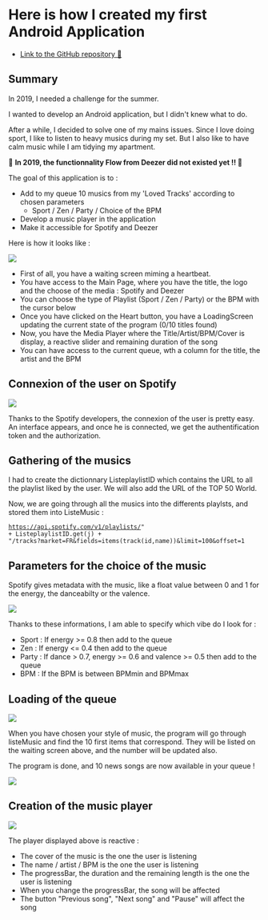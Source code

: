 # Here is how I created my first Android Application

- [Link to the GitHub repository 👋](https://github.com/wTrystan/deezHeart)

## Summary

In 2019, I needed a challenge for the summer.

I wanted to develop an Android application, but I didn't knew what to do.

After a while, I decided to solve one of my mains issues.
Since I love doing sport, I like to listen to heavy musics during my set. But I also like to have calm music while I am tidying my apartment.

👋 <b> In 2019, the functionnality Flow from Deezer did not existed yet !! </b>👋

The goal of this application is to :
- Add to my queue 10 musics from my 'Loved Tracks' according to chosen parameters
	- Sport / Zen / Party / Choice of the BPM
- Develop a music player in the application
- Make it accessible for Spotify and Deezer

Here is how it looks like :

<img src='/img_android/summary.png'>

- First of all, you have a waiting screen miming a heartbeat.
- You have access to the Main Page, where you have the title, the logo and the choose of the media : Spotify and Deezer
- You can choose the type of Playlist (Sport / Zen / Party) or the BPM with the cursor below
- Once you have clicked on the Heart button, you have a LoadingScreen updating the current state of the program (0/10 titles found)
- Now, you have the Media Player where the Title/Artist/BPM/Cover is display, a reactive slider and remaining duration of the song
- You can have access to the current queue, wth a column for the title, the artist and the BPM

## Connexion of the user on Spotify

<img src='/img_android/mainActivity.PNG'>

Thanks to the Spotify developers, the connexion of the user is pretty easy.
An interface appears, and once he is connected, we get the authentification token and the authorization.

## Gathering of the musics

I had to create the dictionnary ListeplaylistID which contains the URL to all the playlist liked by the user.
We will also add the URL of the TOP 50 World.

Now, we are going through all the musics into the differents playlsts, and stored them into ListeMusic :

<code>https://api.spotify.com/v1/playlists/" + ListeplaylistID.get(j) + "/tracks?market=FR&fields=items(track(id,name))&limit=100&offset=1 </code>

## Parameters for the choice of the music
Spotify gives metadata with the music, like a float value between 0 and 1 for the energy, the danceabilty or the valence.

<img src='/img_android/spotify_Connect.PNG'>

Thanks to these informations, I am able to specify which vibe do I look for :

- Sport : If energy >= 0.8 then add to the queue
- Zen : If energy <= 0.4 then add to the queue
- Party : If dance > 0.7, energy >= 0.6 and valence >= 0.5 then add to the queue
- BPM : If the BPM is between BPMmin and BPMmax

## Loading of the queue

<img src='/img_android/waiting_screen.PNG'>

When you have chosen your style of music, the program will go through listeMusic and find the 10 first items that correspond.
They will be listed on the waiting screen above, and the number will be updated also. 

The program is done, and 10 news songs are now available in your queue !

<img src='/img_android/AffichageListe.PNG'>

## Creation of the music player

<img src='/img_android/spotify_player.PNG'>

The player displayed above is reactive :
- The cover of the music is the one the user is listening
- The name / artist / BPM is the one the user is listening
- The progressBar, the duration and the remaining length is the one the user is listening
- When you change the progressBar, the song will be affected
- The button "Previous song", "Next song" and "Pause" will affect the song
